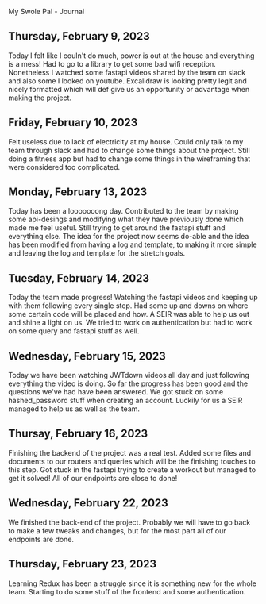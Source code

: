 My Swole Pal - Journal
## Thursday, February 9, 2023
Today I felt like I couln't do much, power is out at the house and everything is a mess! Had to go to a library to get some bad wifi reception. Nonetheless I watched some fastapi videos shared by the team on slack and also some I looked on youtube. Excalidraw is looking pretty legit and nicely formatted which will def give us an opportunity or advantage when making the project.

## Friday, February 10, 2023
Felt useless due to lack of electricity at my house. Could only talk to my team through slack and had to change some things about the project. Still doing a fitness app but had to change some things in the wireframing that were considered too complicated.

## Monday, February 13, 2023
Today has been a looooooong day. Contributed to the team by making some api-desings and modifying what they have previously done which made me feel useful. Still trying to get around the fastapi stuff and everything else. The idea for the project now seems do-able and the idea has been modified from having a log and template, to making it more simple and leaving the log and template for the stretch goals.

## Tuesday, February 14, 2023
Today the team made progress! Watching the fastapi videos and keeping up with them following every single step. Had some up and downs on where some certain code will be placed and how. A SEIR was able to help us out and shine a light on us. We tried to work on authentication but had to work on some query and fastapi stuff as well.

## Wednesday, February 15, 2023
Today we have been watching JWTdown videos all day and just following everything the video is doing. So far the progress has been good and the questions we've had have been answered. We got stuck on some hashed_password stuff when creating an account. Luckily for us a SEIR managed to help us as well as the team.

## Thursay, February 16, 2023
Finishing the backend of the project was a real test. Added some files and documents to our routers and queries which will be the finishing touches to this step. Got stuck in the fastapi trying to create a workout but managed to get it solved! All of our endpoints are close to done!

## Wednesday, February 22, 2023
We finished the back-end of the project. Probably we will have to go back to make a few tweaks and changes, but for the most part all of our endpoints are done.

## Thursday, February 23, 2023
Learning Redux has been a struggle since it is something new for the whole team. Starting to do some stuff of the frontend and some authentication. 

